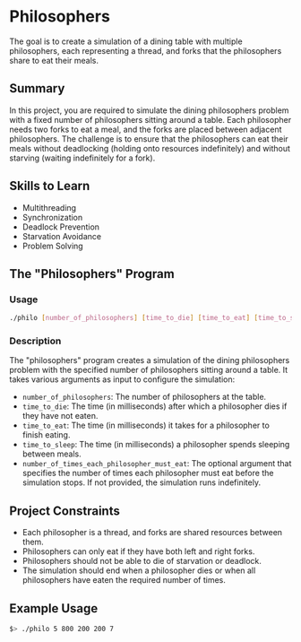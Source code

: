 # Philosophers

The goal is to create a simulation of a dining table with multiple philosophers, each representing a thread, and forks that the philosophers share to eat their meals.

## Summary

In this project, you are required to simulate the dining philosophers problem with a fixed number of philosophers sitting around a table. Each philosopher needs two forks to eat a meal, and the forks are placed between adjacent philosophers. The challenge is to ensure that the philosophers can eat their meals without deadlocking (holding onto resources indefinitely) and without starving (waiting indefinitely for a fork).

## Skills to Learn

- Multithreading
- Synchronization
- Deadlock Prevention
- Starvation Avoidance
- Problem Solving

## The "Philosophers" Program

### Usage

```bash
./philo [number_of_philosophers] [time_to_die] [time_to_eat] [time_to_sleep] [number_of_times_each_philosopher_must_eat]
```

### Description

The "philosophers" program creates a simulation of the dining philosophers problem with the specified number of philosophers sitting around a table. It takes various arguments as input to configure the simulation:

- `number_of_philosophers`: The number of philosophers at the table.
- `time_to_die`: The time (in milliseconds) after which a philosopher dies if they have not eaten.
- `time_to_eat`: The time (in milliseconds) it takes for a philosopher to finish eating.
- `time_to_sleep`: The time (in milliseconds) a philosopher spends sleeping between meals.
- `number_of_times_each_philosopher_must_eat`: The optional argument that specifies the number of times each philosopher must eat before the simulation stops. If not provided, the simulation runs indefinitely.

## Project Constraints

- Each philosopher is a thread, and forks are shared resources between them.
- Philosophers can only eat if they have both left and right forks.
- Philosophers should not be able to die of starvation or deadlock.
- The simulation should end when a philosopher dies or when all philosophers have eaten the required number of times.

## Example Usage

```bash
$> ./philo 5 800 200 200 7
```
